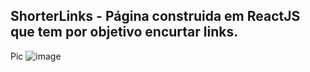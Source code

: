## ShorterLinks - Página construida em ReactJS que tem por objetivo encurtar links.

Pic
![image](https://user-images.githubusercontent.com/55251913/152185245-6ad2284c-63b5-4cd4-aaa4-300f5434a288.png)


